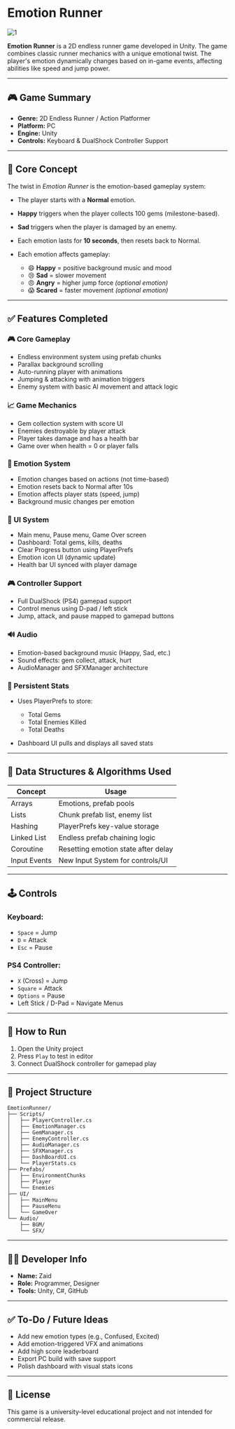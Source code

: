 # Emotion Runner
![1](https://github.com/user-attachments/assets/1fe0627a-3456-4b8d-89f7-dfff767d5219)


**Emotion Runner** is a 2D endless runner game developed in Unity. The game combines classic runner mechanics with a unique emotional twist. The player's emotion dynamically changes based on in-game events, affecting abilities like speed and jump power.

---

## 🎮 Game Summary

* **Genre:** 2D Endless Runner / Action Platformer
* **Platform:** PC
* **Engine:** Unity
* **Controls:** Keyboard & DualShock Controller Support

---

## 🧠 Core Concept

The twist in *Emotion Runner* is the emotion-based gameplay system:

* The player starts with a **Normal** emotion.
* **Happy** triggers when the player collects 100 gems (milestone-based).
* **Sad** triggers when the player is damaged by an enemy.
* Each emotion lasts for **10 seconds**, then resets back to Normal.
* Each emotion affects gameplay:

  * 😄 **Happy** = positive background music and mood
  * 😢 **Sad** = slower movement
  * 😠 **Angry** = higher jump force *(optional emotion)*
  * 😱 **Scared** = faster movement *(optional emotion)*

---

## ✅ Features Completed

### 🎮 Core Gameplay

* Endless environment system using prefab chunks
* Parallax background scrolling
* Auto-running player with animations
* Jumping & attacking with animation triggers
* Enemy system with basic AI movement and attack logic

### 📈 Game Mechanics

* Gem collection system with score UI
* Enemies destroyable by player attack
* Player takes damage and has a health bar
* Game over when health = 0 or player falls

### 🧠 Emotion System

* Emotion changes based on actions (not time-based)
* Emotion resets back to Normal after 10s
* Emotion affects player stats (speed, jump)
* Background music changes per emotion

### 🧩 UI System

* Main menu, Pause menu, Game Over screen
* Dashboard: Total gems, kills, deaths
* Clear Progress button using PlayerPrefs
* Emotion icon UI (dynamic update)
* Health bar UI synced with player damage

### 🎮 Controller Support

* Full DualShock (PS4) gamepad support
* Control menus using D-pad / left stick
* Jump, attack, and pause mapped to gamepad buttons

### 🔊 Audio

* Emotion-based background music (Happy, Sad, etc.)
* Sound effects: gem collect, attack, hurt
* AudioManager and SFXManager architecture

### 💾 Persistent Stats

* Uses PlayerPrefs to store:

  * Total Gems
  * Total Enemies Killed
  * Total Deaths
* Dashboard UI pulls and displays all saved stats

---

## 🧱 Data Structures & Algorithms Used

| Concept      | Usage                               |
| ------------ | ----------------------------------- |
| Arrays       | Emotions, prefab pools              |
| Lists        | Chunk prefab list, enemy list       |
| Hashing      | PlayerPrefs key-value storage       |
| Linked List  | Endless prefab chaining logic       |
| Coroutine    | Resetting emotion state after delay |
| Input Events | New Input System for controls/UI    |

---

## 🕹️ Controls

### Keyboard:

* `Space` = Jump
* `D` = Attack
* `Esc` = Pause

### PS4 Controller:

* `X` (Cross) = Jump
* `Square` = Attack
* `Options` = Pause
* Left Stick / D-Pad = Navigate Menus

---

## 🚀 How to Run

1. Open the Unity project
2. Press `Play` to test in editor
3. Connect DualShock controller for gamepad play

---

## 📂 Project Structure

```
EmotionRunner/
├── Scripts/
│   ├── PlayerController.cs
│   ├── EmotionManager.cs
│   ├── GemManager.cs
│   ├── EnemyController.cs
│   ├── AudioManager.cs
│   ├── SFXManager.cs
│   ├── DashBoardUI.cs
│   └── PlayerStats.cs
├── Prefabs/
│   ├── EnvironmentChunks
│   ├── Player
│   └── Enemies
├── UI/
│   ├── MainMenu
│   ├── PauseMenu
│   └── GameOver
└── Audio/
    ├── BGM/
    └── SFX/
```

---

## 👨‍💻 Developer Info

* **Name:** Zaid
* **Role:** Programmer, Designer
* **Tools:** Unity, C#, GitHub

---

## ✅ To-Do / Future Ideas

* Add new emotion types (e.g., Confused, Excited)
* Add emotion-triggered VFX and animations
* Add high score leaderboard
* Export PC build with save support
* Polish dashboard with visual stats icons

---

## 📌 License

This game is a university-level educational project and not intended for commercial release.
